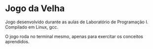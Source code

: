 <h1>Jogo da Velha</h1>
<p>Jogo desenvolvido durante as aulas de Laboratório de Programação I. Compilado em Linux, gcc.</p>
<p>O jogo roda no terminal mesmo, apenas para exercitar os conceitos aprendidos.</p>
